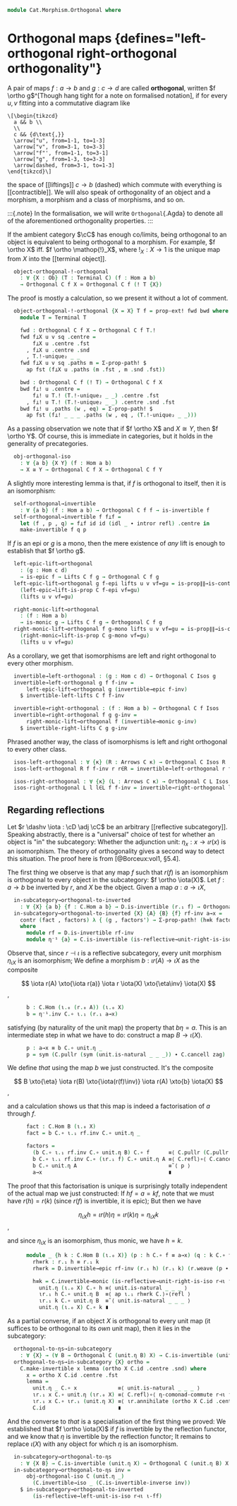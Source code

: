 <!--
```agda
open import Cat.Functor.Adjoint.Reflective
open import Cat.Functor.Properties
open import Cat.Diagram.Terminal
open import Cat.Functor.Adjoint
open import Cat.Morphism.Class
open import Cat.Morphism.Lifts
open import Cat.Prelude

import Cat.Functor.Reasoning
import Cat.Reasoning
```
-->

```agda
module Cat.Morphism.Orthogonal where
```

# Orthogonal maps {defines="left-orthogonal right-orthogonal orthogonality"}

A pair of maps $f : a \to b$ and $g : c \to d$ are called
**orthogonal**, written $f \ortho g$^[Though hang tight for a note on
formalised notation], if for every $u, v$ fitting into a commutative
diagram like

~~~{.quiver}
\[\begin{tikzcd}
  a && b \\
  \\
  c && {d\text{,}}
  \arrow["u", from=1-1, to=1-3]
  \arrow["v", from=3-1, to=3-3]
  \arrow["f"', from=1-1, to=3-1]
  \arrow["g", from=1-3, to=3-3]
  \arrow[dashed, from=3-1, to=1-3]
\end{tikzcd}\]
~~~

the space of [[liftings]] $c \to b$ (dashed) which commute with everything is
[[contractible]]. We will also speak of orthogonality of an object and a
morphism, a morphism and a class of morphisms, and so on.

:::{.note}
In the formalisation, we will write `Orthogonal`{.Agda} to denote all of the
aforementioned orthogonality properties.
:::

<!--
```agda
module _ {o ℓ} (C : Precategory o ℓ) where
  open Cat.Reasoning C
  open Terminal
  private
    variable
      a b c d x y : ⌞ C ⌟
      f g h u v : Hom a b
```
-->

If the ambient category $\cC$ has enough co/limits,
being orthogonal to an object is equivalent to being orthogonal to a
morphism. For example, $f \ortho X$ iff. $f \ortho \mathop{!}_X$, where
$!_X : X \to 1$ is the unique map from $X$ into the [[terminal object]].

```agda
  object-orthogonal-!-orthogonal
    : ∀ {X : Ob} (T : Terminal C) (f : Hom a b)
    → Orthogonal C f X ≃ Orthogonal C f (! T {X})
```

The proof is mostly a calculation, so we present it without a lot of comment.

```agda
  object-orthogonal-!-orthogonal {X = X} T f = prop-ext! fwd bwd where
    module T = Terminal T

    fwd : Orthogonal C f X → Orthogonal C f T.!
    fwd f⊥X u v sq .centre =
        f⊥X u .centre .fst
      , f⊥X u .centre .snd
      , T.!-unique₂ _ _
    fwd f⊥X u v sq .paths m = Σ-prop-path! $
      ap fst (f⊥X u .paths (m .fst , m .snd .fst))

    bwd : Orthogonal C f (! T) → Orthogonal C f X
    bwd f⊥! u .centre =
        f⊥! u T.! (T.!-unique₂ _ _) .centre .fst
      , f⊥! u T.! (T.!-unique₂ _ _) .centre .snd .fst
    bwd f⊥! u .paths (w , eq) = Σ-prop-path! $
      ap fst (f⊥! _ _ _ .paths (w , eq , (T.!-unique₂ _ _)))
```

As a passing observation we note that if $f \ortho X$ and $X \cong Y$,
then $f \ortho Y$. Of course, this is immediate in categories, but it
holds in the generality of precategories.

```agda
  obj-orthogonal-iso
    : ∀ {a b} {X Y} (f : Hom a b)
    → X ≅ Y → Orthogonal C f X → Orthogonal C f Y
```

<!--
```agda
  obj-orthogonal-iso f x≅y f⊥X a =
    contr
      ( g.to ∘ contr' .centre .fst
      , pullr (contr' .centre .snd) ∙ cancell g.invl )
      λ x → Σ-prop-path! $
        ap₂ _∘_ refl (ap fst (contr' .paths (g.from ∘ x .fst , pullr (x .snd))))
        ∙ cancell g.invl
    where
      module g = _≅_ x≅y
      contr' = f⊥X (g.from ∘ a)
```
-->

A slightly more interesting lemma is that, if $f$ is orthogonal to
itself, then it is an isomorphism:

```agda
  self-orthogonal→invertible
    : ∀ {a b} (f : Hom a b) → Orthogonal C f f → is-invertible f
  self-orthogonal→invertible f f⊥f =
    let (f , p , q) = f⊥f id id (idl _ ∙ intror refl) .centre in
    make-invertible f q p
```

If $f$ is an epi or $g$ is a mono, then the mere existence of
_any_ lift is enough to establish that $f \ortho g$.

```agda
  left-epic-lift→orthogonal
    : (g : Hom c d)
    → is-epic f → Lifts C f g → Orthogonal C f g
  left-epic-lift→orthogonal g f-epi lifts u v vf=gu = is-prop∥∥→is-contr
    (left-epic→lift-is-prop C f-epi vf=gu)
    (lifts u v vf=gu)

  right-monic-lift→orthogonal
    : (f : Hom a b)
    → is-monic g → Lifts C f g → Orthogonal C f g
  right-monic-lift→orthogonal f g-mono lifts u v vf=gu = is-prop∥∥→is-contr
    (right-monic→lift-is-prop C g-mono vf=gu)
    (lifts u v vf=gu)
```

<!--
```agda
  left-epic-lift→orthogonal-class
    : ∀ {κ} (R : Arrows C κ)
    → is-epic f → Lifts C f R → Orthogonal C f R
  left-epic-lift→orthogonal-class R f-epic lifts r r∈R = left-epic-lift→orthogonal
    r f-epic (lifts r r∈R)

  right-monic-lift→orthogonal-class
    : ∀ {κ} (L : Arrows C κ)
    → is-monic f → Lifts C L f → Orthogonal C L f
  right-monic-lift→orthogonal-class L f-epic lifts l l∈L =
    right-monic-lift→orthogonal l f-epic (lifts l l∈L)
```
-->

As a corollary, we get that isomorphisms are left and right orthogonal to every
other morphism.

```agda
  invertible→left-orthogonal : (g : Hom c d) → Orthogonal C Isos g
  invertible→left-orthogonal g f f-inv =
      left-epic-lift→orthogonal g (invertible→epic f-inv)
    $ invertible-left-lifts C f f-inv

  invertible→right-orthogonal : (f : Hom a b) → Orthogonal C f Isos
  invertible→right-orthogonal f g g-inv =
      right-monic-lift→orthogonal f (invertible→monic g-inv)
    $ invertible-right-lifts C g g-inv
```

Phrased another way, the class of isomorphisms is left and right orthogonal
to every other class.

```agda
  isos-left-orthogonal : ∀ {κ} (R : Arrows C κ) → Orthogonal C Isos R
  isos-left-orthogonal R f f-inv r r∈R = invertible→left-orthogonal r f f-inv

  isos-right-orthogonal : ∀ {κ} (L : Arrows C κ) → Orthogonal C L Isos
  isos-right-orthogonal L l l∈L f f-inv = invertible→right-orthogonal l f f-inv
```

<!--
```agda
  invertible→left-orthogonal-class : ∀ {κ} (R : Arrows C κ) → is-invertible f → Orthogonal C f R
  invertible→left-orthogonal-class R f-inv r _ = invertible→left-orthogonal r _ f-inv

  invertible→right-orthogonal-class : ∀ {κ} (L : Arrows C κ) → is-invertible f → Orthogonal C L f
  invertible→right-orthogonal-class L f-inv l _ = invertible→right-orthogonal l _ f-inv
```
-->

<!--
```agda
  orthogonal→lifts-against : Orthogonal C f g → Lifts C f g
  orthogonal→lifts-against o u v p = pure (o u v p .centre)

  orthogonal→lifts-left-class
    : ∀ {κ} (L : Arrows C κ)
    → Orthogonal C L f → Lifts C L f
  orthogonal→lifts-left-class L L⊥f l l∈L =
    orthogonal→lifts-against (L⊥f l l∈L)

  orthogonal→lifts-right-class
    : ∀ {κ} (R : Arrows C κ)
    → Orthogonal C f R → Lifts C f R
  orthogonal→lifts-right-class R f⊥R r r∈R =
    orthogonal→lifts-against (f⊥R r r∈R)
```
-->

## Regarding reflections

<!--
```agda
module
  _ {o ℓ o' ℓ'} {C : Precategory o ℓ} {D : Precategory o' ℓ'}
    {r : Functor C D} {ι : Functor D C}
    (r⊣ι : r ⊣ ι) (ι-ff : is-fully-faithful ι)
  where
  private
    module C = Cat.Reasoning C
    module D = Cat.Reasoning D
    module ι = Cat.Functor.Reasoning ι
    module r = Cat.Functor.Reasoning r
    module rι = Cat.Functor.Reasoning (r F∘ ι)
    module ιr = Cat.Functor.Reasoning (ι F∘ r)
  open _⊣_ r⊣ι
```
-->

Let $r \dashv \iota : \cD \adj \cC$ be an arbitrary [[reflective
subcategory]]. Speaking abstractly, there is a "universal" choice of
test for whether an object is "in" the subcategory: Whether the
adjunction unit: $\eta_x : x \to \iota{}r(x)$ is an isomorphism.  The
theory of orthogonality gives a second way to detect this situation.
The proof here is from [@Borceux:vol1, §5.4].

The first thing we observe is that any map $f$ such that $r(f)$ is an
isomorphism is orthogonal to every object in the subcategory:
$f \ortho \iota(X)$. Let $f : a \to b$ be inverted by $r$, and $X$ be
the object. Given a map $a : a \to \iota X$,

```agda
  in-subcategory→orthogonal-to-inverted
    : ∀ {X} {a b} {f : C.Hom a b} → D.is-invertible (r.₁ f) → Orthogonal C f (ι.₀ X)
  in-subcategory→orthogonal-to-inverted {X} {A} {B} {f} rf-inv a→x =
    contr (fact , factors) λ { (g , factors') → Σ-prop-path! (h≡k factors factors') }
    where
      module rf = D.is-invertible rf-inv
      module η⁻¹ {a} = C.is-invertible (is-reflective→unit-right-is-iso r⊣ι ι-ff {a})
```

Observe that, since $r \dashv \iota$ is a reflective subcategory, every
unit morphism $\eta_{\iota X}$ is an isomorphism; We define a morphism
$b : \iota r(A) \to \iota X$ as the composite

$$
\iota r(A) \xto{\iota r(a)} \iota r \iota(X) \xto{\eta\inv} \iota(X)
$$,

```agda
      b : C.Hom (ι.₀ (r.₀ A)) (ι.₀ X)
      b = η⁻¹.inv C.∘ ι.₁ (r.₁ a→x)
```

satisfying (by naturality of the unit map) the property that $b\eta =
a$. This is an intermediate step in what we have to do: construct a map
$B \to \iota(X)$.

```agda
      p : a→x ≡ b C.∘ unit.η _
      p = sym (C.pullr (sym (unit.is-natural _ _ _)) ∙ C.cancell zag)
```

We define _that_ using the map $b$ we just constructed. It's the composite

$$
B \xto{\eta} \iota r(B) \xto{\iota(r(f)\inv)} \iota r(A) \xto{b} \iota(X)
$$,

and a calculation shows us that this map is indeed a factorisation of
$a$ through $f$.

```agda
      fact : C.Hom B (ι.₀ X)
      fact = b C.∘ ι.₁ rf.inv C.∘ unit.η _

      factors =
        (b C.∘ ι.₁ rf.inv C.∘ unit.η B) C.∘ f      ≡⟨ C.pullr (C.pullr (unit.is-natural _ _ _)) ⟩
        b C.∘ ι.₁ rf.inv C.∘ (ιr.₁ f) C.∘ unit.η A ≡⟨ C.refl⟩∘⟨ C.cancell (ι.annihilate rf.invr) ⟩
        b C.∘ unit.η A                             ≡˘⟨ p ⟩
        a→x                                        ∎
```

The proof that this factorisation is unique is surprisingly totally
independent of the actual map we just constructed: If $hf = a = kf$,
note that we must have $r(h) = r(k)$ (since $r(f)$ is invertible, it is
epic); But then we have

$$
\eta_{\iota X} h = \iota r(h) \eta = \iota r(k) \eta = \eta_{\iota X} k
$$,

and since $\eta_{\iota X}$ is an isomorphism, thus monic, we have $h =
k$.

```agda
      module _ {h k : C.Hom B (ι.₀ X)} (p : h C.∘ f ≡ a→x) (q : k C.∘ f ≡ a→x) where
        rh≡rk : r.₁ h ≡ r.₁ k
        rh≡rk = D.invertible→epic rf-inv (r.₁ h) (r.₁ k) (r.weave (p ∙ sym q))

        h≡k = C.invertible→monic (is-reflective→unit-right-is-iso r⊣ι ι-ff) _ _ $
          unit.η (ι.₀ X) C.∘ h ≡⟨ unit.is-natural _ _ _ ⟩
          ιr.₁ h C.∘ unit.η B  ≡⟨ ap ι.₁ rh≡rk C.⟩∘⟨refl ⟩
          ιr.₁ k C.∘ unit.η B  ≡˘⟨ unit.is-natural _ _ _ ⟩
          unit.η (ι.₀ X) C.∘ k ∎
```

As a partial converse, if an object $X$ is orthogonal to every unit map
(it suffices to be orthogonal to its _own_ unit map), then it lies in
the subcategory:

```agda
  orthogonal-to-ηs→in-subcategory
    : ∀ {X} → (∀ B → Orthogonal C (unit.η B) X) → C.is-invertible (unit.η X)
  orthogonal-to-ηs→in-subcategory {X} ortho =
    C.make-invertible x lemma (ortho X C.id .centre .snd) where
      x = ortho X C.id .centre .fst
      lemma =
        unit.η _ C.∘ x             ≡⟨ unit.is-natural _ _ _ ⟩
        ιr.₁ x C.∘ unit.η (ιr.₀ X) ≡⟨ C.refl⟩∘⟨ η-comonad-commute r⊣ι ι-ff ⟩
        ιr.₁ x C.∘ ιr.₁ (unit.η X) ≡⟨ ιr.annihilate (ortho X C.id .centre .snd) ⟩
        C.id                       ∎
```

And the converse to *that* is a specialisation of the first thing we
proved: We established that $f \ortho \iota(X)$ if $f$ is invertible by
the reflection functor, and we know that $\eta$ is invertible by the
reflection functor; It remains to replace $\iota(X)$ with any object for
which $\eta$ is an isomorphism.

```agda
  in-subcategory→orthogonal-to-ηs
    : ∀ {X B} → C.is-invertible (unit.η X) → Orthogonal C (unit.η B) X
  in-subcategory→orthogonal-to-ηs inv =
      obj-orthogonal-iso C (unit.η _)
        (C.invertible→iso _ (C.is-invertible-inverse inv))
    $ in-subcategory→orthogonal-to-inverted
        (is-reflective→left-unit-is-iso r⊣ι ι-ff)
```
